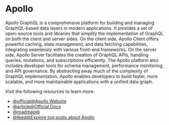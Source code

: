 # Apollo

Apollo GraphQL is a comprehensive platform for building and managing GraphQL-based data layers in modern applications. It provides a set of open-source tools and libraries that simplify the implementation of GraphQL on both the client and server sides. On the client side, Apollo Client offers powerful caching, state management, and data fetching capabilities, integrating seamlessly with various front-end frameworks. On the server side, Apollo Server facilitates the creation of GraphQL APIs, handling queries, mutations, and subscriptions efficiently. The Apollo platform also includes developer tools for schema management, performance monitoring, and API governance. By abstracting away much of the complexity of GraphQL implementation, Apollo enables developers to build faster, more scalable, and more maintainable applications with a unified data graph.

Visit the following resources to learn more:

- [@official@Apollo Website](https://www.apollographql.com)
- [@article@Official Docs](https://www.apollographql.com/docs/)
- [@roadmap@](https://roadmap.sh/graphql)
- [@feed@Explore top posts about Apollo](https://app.daily.dev/tags/apollo?ref=roadmapsh)
